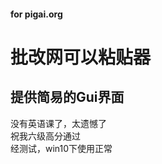 #### for pigai.org 
# 批改网可以粘贴器 <br>
## 提供简易的Gui界面 <br>
没有英语课了，太遗憾了 <br>
祝我六级高分通过 <br>
经测试，win10下使用正常 <br>
